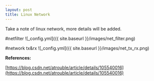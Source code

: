 ```yaml
---
layout: post
title: Linux Network
---
```


Take a note of linux network, more details will be added.

#netfilter
![_config.yml]({{ site.baseurl }}/images/net_filter.png)

#network tx&rx
![_config.yml]({{ site.baseurl }}/images/net_tx_rx.png)

**References:**

[https://blog.csdn.net/atrouble/article/details/105540016](https://blog.csdn.net/atrouble/article/details/105540016)